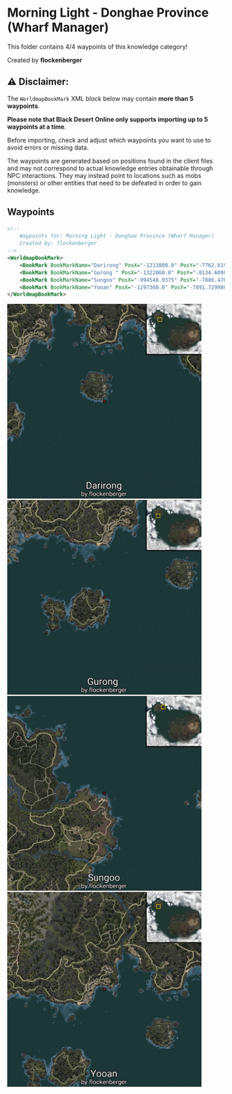 # Morning Light - Donghae Province (Wharf Manager)

This folder contains 4/4 waypoints of this knowledge category!


Created by **flockenberger**

## ⚠️ Disclaimer:
The `WorldmapBookMark` XML block below may contain **more than 5 waypoints**.

**Please note that Black Desert Online only supports importing up to 5 waypoints at a time**.

Before importing, check and adjust which waypoints you want to use to avoid errors or missing data.

The waypoints are generated based on positions found in the client files and may not correspond to actual knowledge entries obtainable through NPC interactions.
They may instead point to locations such as mobs (monsters) or other entities that need to be defeated in order to gain knowledge.

## Waypoints
```xml
<!--
    Waypoints for: Morning Light - Donghae Province (Wharf Manager)
    Created by: flockenberger
-->
<WorldmapBookMark>
    <BookMark BookMarkName="Darirong" PosX="-1213800.0" PosY="-7762.81982421875" PosZ="1052880.0" />
    <BookMark BookMarkName="Gurong " PosX="-1322060.0" PosY="-8134.60986328125" PosZ="1041510.0" />
    <BookMark BookMarkName="Sungoo" PosX="-994548.9375" PosY="-7886.47021484375" PosZ="1348755.25" />
    <BookMark BookMarkName="Yooan" PosX="-1297360.0" PosY="-7891.72998046875" PosZ="1126970.0" />
</WorldmapBookMark>
```

<img src="./Morning Light - Donghae Province (Wharf Manager)_Darirong_Preview.webp" width="450"/> <img src="./Morning Light - Donghae Province (Wharf Manager)_Gurong _Preview.webp" width="450"/> <img src="./Morning Light - Donghae Province (Wharf Manager)_Sungoo_Preview.webp" width="450"/> <img src="./Morning Light - Donghae Province (Wharf Manager)_Yooan_Preview.webp" width="450"/> 
